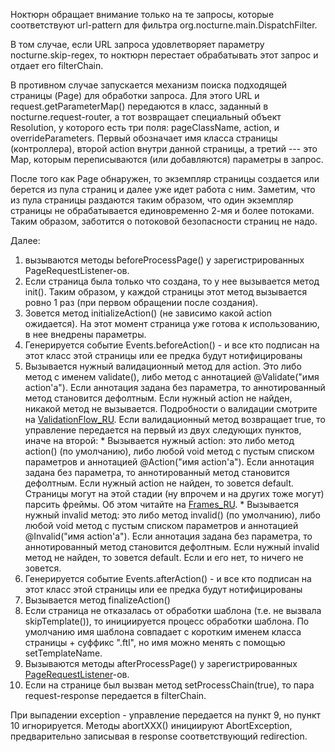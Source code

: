 Ноктюрн обращает внимание только на те запросы, которые соответствуют url-pattern для
фильтра org.nocturne.main.DispatchFilter.

В том случае, если URL запроса удовлетворяет параметру nocturne.skip-regex, то ноктюрн перестает обрабатывать этот запрос и отдает его filterChain.

В противном случае запускается механизм поиска подходящей страницы (Page) для обработки запроса. Для этого URL и request.getParameterMap() передаются в класс, заданный в nocturne.request-router, а тот возвращает специальный объект Resolution, у которого есть три поля: pageClassName, action, и overrideParameters. Первый обозначает имя класса страницы (контроллера), второй action внутри данной страницы, а третий --- это Map, которым переписываются (или добавляются) параметры в запрос.

После того как Page обнаружен, то экземпляр страницы создается или берется из пула страниц и далее уже идет работа с ним. Заметим, что из пула страницы раздаются таким образом, что один экземпляр страницы не обрабатывается единовременно 2-мя и более потоками. Таким образом, заботится о потоковой безопасности страниц не надо.

Далее:
  1. вызываются методы beforeProcessPage() у зарегистрированных PageRequestListener-ов.
  1. Если страница была только что создана, то у нее вызывается метод init(). Таким образом, у каждой страницы этот метод вызывается ровно 1 раз (при первом обращении после создания).
  1. Зовется метод initializeAction() (не зависимо какой action ожидается). На этот момент страница уже готова к использованию, в нее внедрены параметры.
  1. Генерируется событие Events.beforeAction() - и все кто подписан на этот класс этой страницы или ее предка будут нотифицированы
  1. Вызывается нужный валидационный метод для action. Это либо метод с именем validate(), либо метод с аннотацией @Validate("имя action'а"). Если аннотация задана без параметра, то аннотированный метод становится дефолтным. Если нужный action не найден, никакой метод не вызывается. Подробности о валидации смотрите на [ValidationFlow\_RU](ValidationFlow_RU.md). Если валидационный метод возвращает true, то управление передается на первый из двух следующих пунктов, иначе на второй:
    * Вызывается нужный action: это либо метод action() (по умолчанию), либо любой void метод с пустым списком параметров и аннотацией @Action("имя action'a"). Если аннотация задана без параметра, то аннотированный метод становится дефолтным. Если нужный action не найден, то зовется default. Страницы могут на этой стадии (ну впрочем и на других тоже могут) парсить фреймы. Об этом читайте на [Frames\_RU](Frames_RU.md).
    * Вызывается нужный invalid метод: это либо метод invalid() (по умолчанию), либо любой void метод с пустым списком параметров и аннотацией @Invalid("имя action'a"). Если аннотация задана без параметра, то аннотированный метод становится дефолтным. Если нужный invalid метод не найден, то зовется default. Если и его нет, то ничего не зовется.
  1. Генерируется событие Events.afterAction() - и все кто подписан на этот класс этой страницы или ее предка будут нотифицированы
  1. Вызывается метод finalizeAction()
  1. Если страница не отказалась от обработки шаблона (т.е. не вызвала skipTemplate()), то инициируется процесс обработки шаблона. По умолчанию имя шаблона совпадает с коротким именем класса страницы + суффикс ".ftl", но имя можно менять с помощью setTemplateName.
  1. Вызываются методы afterProcessPage() у зарегистрированных [PageRequestListener](PageRequestListener_RU.md)-ов.
  1. Если на странице был вызван метод setProcessChain(true), то пара request-response передается в filterChain.

При выпадении exception - управление передается на пункт 9, но пункт 10 игнорируется. Методы abortXXX() инициируют AbortException, предварительно записывая в response соответствующий redirection.